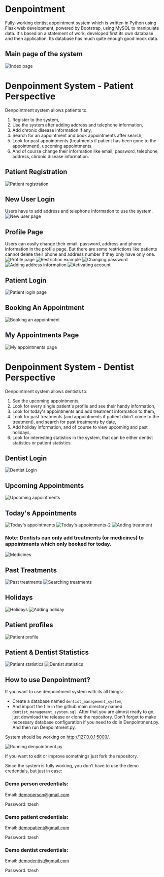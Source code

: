 # Denpointment
Fully-working dentist appointment system which is written in Python using Flask web development, powered by Bootstrap, using MySQL to manipulate data. It's based on a statement of work, developed first its own database and then application. Its database has much quite enough good mock data.

## Main page of the system
![Index page](https://imgur.com/t6Hdc5k.png)

# Denpoinment System - Patient Perspective
Denpointment system allows patients to:
1. Register to the system,
2. Use the system after adding address and telephone information,
3. Add chronic disease information if any,
5. Search for an appointment and book appointments after search,
6. Look for past appointments (treatments if patient has been gone to the appointment), upcoming appointments,
7. And of course change their information like email, password, telephone, address, chronic disease information.

## Patient Registration
![Patient registration](https://imgur.com/nV2d6qF.png)

## New User Login
Users have to add address and telephone information to use the system.
![New user page](https://imgur.com/GbLRAnM.png)

## Profile Page
Users can easily change their email, password, address and phone information in the profile page. But there are some restrictions like patients cannot delete their phone and address number if they only have only one.
![Profile page](https://imgur.com/P2Ll0ow.png)
![Restriction example](https://imgur.com/LSTkyX0.png)
![Changing password](https://imgur.com/ozVFdBr.png)
![Adding address information](https://imgur.com/xNerPop.png)
![Activating account](https://imgur.com/lkJy5bj.png)
## Patient Login
![Patient login page](https://imgur.com/mCYRMmo.png)

## Booking An Appointment
![Booking an appointment](https://imgur.com/7B8tVOj.png)

## My Appointments Page
![My appointments page](https://imgur.com/aJxer79.png)

# Denpoinment System - Dentist Perspective
Denpointment system allows dentists to:
1. See the upcoming appointments,
2. Look for every single patient's profile and see their handy information,
3. Look for today's appointments and add treatment information to them,
4. Look for past treatments (and appointments if patient didn't come to the treatment), and search for past treatments by date,
5. Add holiday information, and of course to view upcoming and past holidays,
6. Look for interesting statistics in the system, that can be either dentist statistics or patient statistics.

## Dentist Login
![Dentist Login](https://imgur.com/YbPIKcC.png)

## Upcoming Appointments
![Upcoming appointments](https://imgur.com/bHQpG6r.png)

## Today's Appointments
![Today's appointments](https://imgur.com/hQJqB7e.png)
![Today's appointments-2](https://imgur.com/Rz4D3nm.png)
![Adding treatment](https://imgur.com/84H1afl.png)
### Note: Dentists can only add treatments (or medicines) to appointments which only booked for today.
![Medicines](https://imgur.com/s1jZQ2A.png)

## Past Treatments
![Past treatments](https://imgur.com/fxjdYEf.png)
![Searching treatments](https://imgur.com/OdvMrZy.png)

## Holidays
![Holidays](https://imgur.com/jfNp0M6.png)
![Adding holiday](https://imgur.com/5iT12sA.png)

## Patient profiles
![Patient profile](https://imgur.com/5hT2d2k.png)

## Patient & Dentist Statistics
![Patient statistics](https://imgur.com/6CA082x.png)
![Dentist statistics](https://imgur.com/z3JeWbw.png)

## How to use Denpointment?
If you want to use denpointment system with its all things: 
- Create a database named `dentist_management_system`,
- And import the file in the github main directory named `dentist_management_system.sql`.
After that you are almost ready to go, just download the release or clone the repository. Don't forget to make necessary database configuration if you need to do in Denpointment.py. And then run Denpointment.py.

System should be working on http://127.0.0.1:5000/.

![Running denpointment.py](https://imgur.com/UvlNwx7.png)

If you want to edit or improve somethings just fork the repository.

Since the system is fully working, you don't have to use the demo credentials, but just in case:

### Demo person credentials:

Email: demoperson@gmail.com

Password: tzesh

### Demo patient credentials:

Email: demopatient@gmail.com

Password: tzesh

### Demo dentist credentials:

Email: demodentist@gmail.com

Password: tzesh
